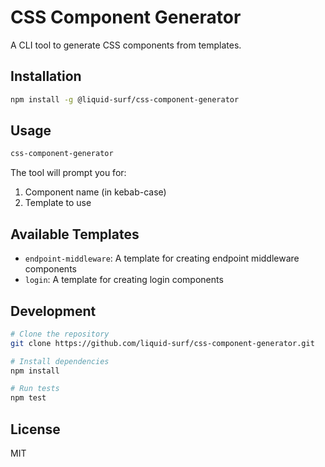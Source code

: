 # CSS Component Generator

A CLI tool to generate CSS components from templates.

## Installation

```bash
npm install -g @liquid-surf/css-component-generator
```

## Usage

```bash
css-component-generator
```

The tool will prompt you for:
1. Component name (in kebab-case)
2. Template to use

## Available Templates

- `endpoint-middleware`: A template for creating endpoint middleware components
- `login`: A template for creating login components

## Development

```bash
# Clone the repository
git clone https://github.com/liquid-surf/css-component-generator.git

# Install dependencies
npm install

# Run tests
npm test
```

## License

MIT
